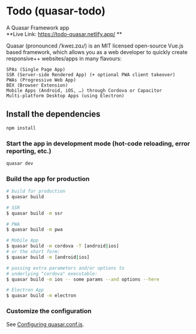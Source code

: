 # Todo (quasar-todo)

A Quasar Framework app   
**Live Link: https://todo-quasar.netlify.app/  **
  
Quasar (pronounced /ˈkweɪ.zɑɹ/) is an MIT licensed open-source Vue.js based framework, which allows you as a web developer to quickly create responsive++ websites/apps in many flavours:

    SPAs (Single Page App)
    SSR (Server-side Rendered App) (+ optional PWA client takeover)
    PWAs (Progressive Web App)
    BEX (Browser Extension)
    Mobile Apps (Android, iOS, …) through Cordova or Capacitor
    Multi-platform Desktop Apps (using Electron)

## Install the dependencies
```bash
npm install
```

### Start the app in development mode (hot-code reloading, error reporting, etc.)
```bash
quasar dev
```


### Build the app for production
```bash
# build for production
$ quasar build

# SSR
$ quasar build -m ssr

# PWA
$ quasar build -m pwa

# Mobile App
$ quasar build -m cordova -T [android|ios]
# or the short form:
$ quasar build -m [android|ios]

# passing extra parameters and/or options to
# underlying "cordova" executable:
$ quasar build -m ios -- some params --and options --here

# Electron App
$ quasar build -m electron
```

### Customize the configuration
See [Configuring quasar.conf.js](https://quasar.dev/quasar-cli/quasar-conf-js).
